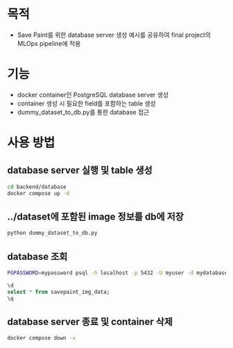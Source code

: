 # 목적
- Save Paint를 위한 database server 생성 예시를 공유하여 final project의 MLOps pipeline에 적용

# 기능
- docker container인 PostgreSQL database server 생성
- container 생성 시 필요한 field를 포함하는 table 생성
- dummy_dataset_to_db.py를 통한 database 접근

# 사용 방법

## database server 실행 및 table 생성
```bash
cd backend/database
docker compose up -d
```

## ../dataset에 포함된 image 정보를 db에 저장
```bash
python dummy_dataset_to_db.py
```

## database 조회
```bash
PGPASSWORD=mypassword psql -h localhost -p 5432 -U myuser -d mydatabase
```
```sql
\d
select * from savepaint_img_data;
\q
```

## database server 종료 및 container 삭제
```bash
docker compose down -v
```